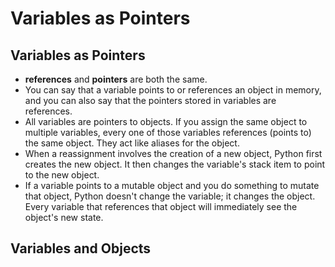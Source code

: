 
# Variables as Pointers

## Variables as Pointers

- **references** and **pointers** are both the same.
- You can say that a variable points to or references an object in memory, and you can also say that the pointers stored in variables are references.
- All variables are pointers to objects. If you assign the same object to multiple variables, every one of those variables references (points to) the same object. They act like aliases for the object.
- When a reassignment involves the creation of a new object, Python first creates the new object. It then changes the variable's stack item to point to the new object.
- If a variable points to a mutable object and you do something to mutate that object, Python doesn't change the variable; it changes the object. Every variable that references that object will immediately see the object's new state.

## Variables and Objects
